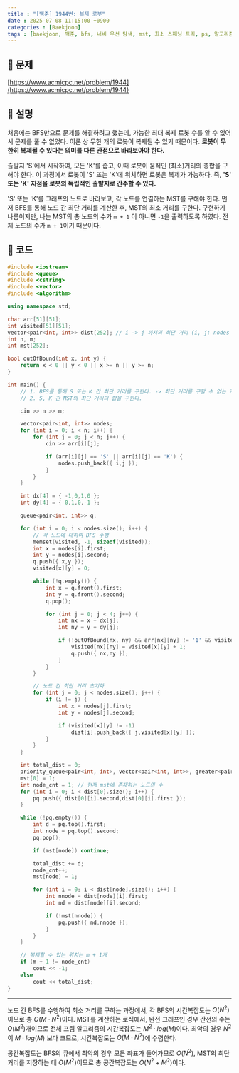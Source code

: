 ```yaml
---
title : "[백준] 1944번: 복제 로봇"
date : 2025-07-08 11:15:00 +0900
categories : [Baekjoon]
tags : [baekjoon, 백준, bfs, 너비 우선 탐색, mst, 최소 스패닝 트리, ps, 알고리즘]
---
```


## 📌 문제

[https://www.acmicpc.net/problem/1944](https://www.acmicpc.net/problem/1944)

## 📌 설명

처음에는 BFS만으로 문제를 해결하려고 했는데, 가능한 최대 복제 로봇 수를 알 수 없어서 문제를 풀 수 없었다. 이론 상 무한 개의 로봇이 복제될 수 있기 때문이다. **로봇이 무한히 복제될 수 있다는 의미를 다른 관점으로 바라보아야 한다.** 

출발지 'S'에서 시작하여, 모든 'K'를 줍고, 이때 로봇이 움직인 (최소)거리의 총합을 구해야 한다. 이 과정에서 로봇이 'S' 또는 'K'에 위치하면 로봇은 복제가 가능하다. 즉, **'S' 또는 'K' 지점을 로봇의 독립적인 출발지로 간주할 수 있다.**

'S' 또는 'K'를 그래프의 노드로 바라보고, 각 노드를 연결하는 MST를 구해야 한다. 먼저 BFS를 통해 노드 간 최단 거리를 계산한 후, MST의 최소 거리를 구한다. 구현하기 나름이지만, 나는 MST의 총 노드의 수가 `m + 1` 이 아니면 `-1`을 출력하도록 하였다. 전체 노드의 수가 `m + 1`이기 때문이다.

## 📌 코드

```cpp
#include <iostream>
#include <queue>
#include <cstring>
#include <vector>
#include <algorithm>

using namespace std;

char arr[51][51];
int visited[51][51];
vector<pair<int, int>> dist[252]; // i -> j 까지의 최단 거리 (i, j: nodes 벡터의 인덱스)
int n, m;
int mst[252];

bool outOfBound(int x, int y) {
	return x < 0 || y < 0 || x >= n || y >= n;
}

int main() {
	// 1. BFS를 통해 S 또는 K 간 최단 거리를 구한다. -> 최단 거리를 구할 수 없는 지점이 존재하는 경우 -1
	// 2. S, K 간 MST의 최단 거리의 합을 구한다.

	cin >> n >> m;

	vector<pair<int, int>> nodes;
	for (int i = 0; i < n; i++) {
		for (int j = 0; j < n; j++) {
			cin >> arr[i][j];

			if (arr[i][j] == 'S' || arr[i][j] == 'K') {
				nodes.push_back({ i,j });
			}
		}
	}

	int dx[4] = { -1,0,1,0 };
	int dy[4] = { 0,1,0,-1 };

	queue<pair<int, int>> q;

	for (int i = 0; i < nodes.size(); i++) {
		// 각 노드에 대하여 BFS 수행
		memset(visited, -1, sizeof(visited));
		int x = nodes[i].first;
		int y = nodes[i].second;
		q.push({ x,y });
		visited[x][y] = 0;

		while (!q.empty()) {
			int x = q.front().first;
			int y = q.front().second;
			q.pop();

			for (int j = 0; j < 4; j++) {
				int nx = x + dx[j];
				int ny = y + dy[j];

				if (!outOfBound(nx, ny) && arr[nx][ny] != '1' && visited[nx][ny] == -1) {
					visited[nx][ny] = visited[x][y] + 1;
					q.push({ nx,ny });
				}
			}
		}

		// 노드 간 최단 거리 초기화
		for (int j = 0; j < nodes.size(); j++) {
			if (i != j) {
				int x = nodes[j].first;
				int y = nodes[j].second;

				if (visited[x][y] != -1)
					dist[i].push_back({ j,visited[x][y] });
			}
		}
	}

	int total_dist = 0;
	priority_queue<pair<int, int>, vector<pair<int, int>>, greater<pair<int, int>>> pq;
	mst[0] = 1;
	int node_cnt = 1; // 현재 mst에 존재하는 노드의 수
	for (int i = 0; i < dist[0].size(); i++) {
		pq.push({ dist[0][i].second,dist[0][i].first });
	}

	while (!pq.empty()) {
		int d = pq.top().first;
		int node = pq.top().second;
		pq.pop();

		if (mst[node]) continue;

		total_dist += d;
		node_cnt++;
		mst[node] = 1;

		for (int i = 0; i < dist[node].size(); i++) {
			int nnode = dist[node][i].first;
			int nd = dist[node][i].second;

			if (!mst[nnode]) {
				pq.push({ nd,nnode });
			}
		}
	}

	// 복제할 수 있는 위치는 m + 1개
	if (m + 1 != node_cnt)
		cout << -1;
	else
		cout << total_dist;
}
```

---

노드 간 BFS를 수행하여 최소 거리를 구하는 과정에서, 각 BFS의 시간복잡도는 $O(N^2)$이므로 총 $O(M\cdot N^2)$이다. MST를 계산하는 로직에서, 완전 그래프인 경우 간선의 수는 $O(M^2)$개이므로 전체 프림 알고리즘의 시간복잡도는 $M^2\cdot log(M)$이다. 최악의 경우 $N^2$이 $M\cdot log(M)$ 보다 크므로, 시간복잡도는 $O(M\cdot N^2)$에 수렴한다.

공간복잡도는 BFS의 큐에서 최악의 경우 모든 좌표가 들어가므로 $O(N^2)$, MST의 최단 거리를 저장하는 데 $O(M^2)$이므로 총 공간복잡도는 $O(N^2+M^2)$이다.